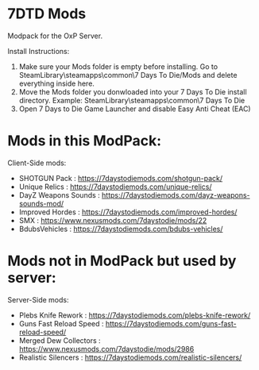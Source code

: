 # 7DTD Mods
 Modpack for the OxP Server.
 
 Install Instructions:
 1.	Make sure your Mods folder is empty before installing. Go to SteamLibrary\steamapps\common\7 Days To Die/Mods and delete everything inside here.
 2.	Move the Mods folder you donwloaded into your 7 Days To Die install directory. Example: SteamLibrary\steamapps\common\7 Days To Die
 3. Open 7 Days to Die Game Launcher and disable Easy Anti Cheat (EAC)

# Mods in this ModPack:
Client-Side mods:
* SHOTGUN Pack : https://7daystodiemods.com/shotgun-pack/
* Unique Relics : https://7daystodiemods.com/unique-relics/
* DayZ Weapons Sounds : https://7daystodiemods.com/dayz-weapons-sounds-mod/
* Improved Hordes : https://7daystodiemods.com/improved-hordes/
* SMX : https://www.nexusmods.com/7daystodie/mods/22
* BdubsVehicles : https://7daystodiemods.com/bdubs-vehicles/
# Mods not in ModPack but used by server:
Server-Side mods:
* Plebs Knife Rework : https://7daystodiemods.com/plebs-knife-rework/
* Guns Fast Reload Speed : https://7daystodiemods.com/guns-fast-reload-speed/
* Merged Dew Collectors : https://www.nexusmods.com/7daystodie/mods/2986
* Realistic Silencers : https://7daystodiemods.com/realistic-silencers/